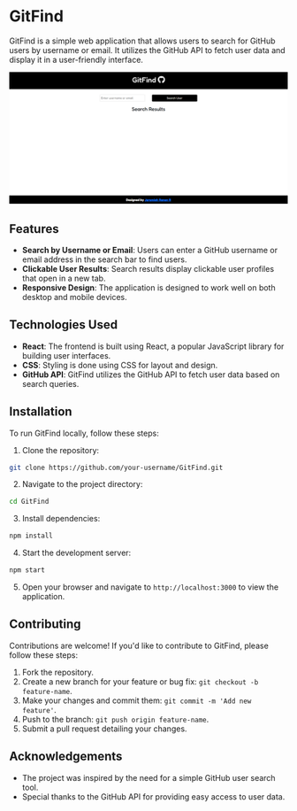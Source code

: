 # GitFind

GitFind is a simple web application that allows users to search for GitHub users by username or email. It utilizes the GitHub API to fetch user data and display it in a user-friendly interface.

![alt text](image-2.png)

## Features

- **Search by Username or Email**: Users can enter a GitHub username or email address in the search bar to find users.
- **Clickable User Results**: Search results display clickable user profiles that open in a new tab.
- **Responsive Design**: The application is designed to work well on both desktop and mobile devices.

## Technologies Used

- **React**: The frontend is built using React, a popular JavaScript library for building user interfaces.
- **CSS**: Styling is done using CSS for layout and design.
- **GitHub API**: GitFind utilizes the GitHub API to fetch user data based on search queries.

## Installation

To run GitFind locally, follow these steps:

1. Clone the repository:

```bash
git clone https://github.com/your-username/GitFind.git
```

2. Navigate to the project directory:

```bash
cd GitFind
```

3. Install dependencies:

```bash
npm install
```

4. Start the development server:

```bash
npm start
```

5. Open your browser and navigate to `http://localhost:3000` to view the application.

## Contributing

Contributions are welcome! If you'd like to contribute to GitFind, please follow these steps:

1. Fork the repository.
2. Create a new branch for your feature or bug fix: `git checkout -b feature-name`.
3. Make your changes and commit them: `git commit -m 'Add new feature'`.
4. Push to the branch: `git push origin feature-name`.
5. Submit a pull request detailing your changes.

## Acknowledgements

- The project was inspired by the need for a simple GitHub user search tool.
- Special thanks to the GitHub API for providing easy access to user data.
```
